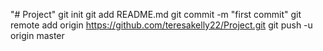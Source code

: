 "# Project"  git init git add README.md git commit -m "first commit" git remote add origin https://github.com/teresakelly22/Project.git git push -u origin master
